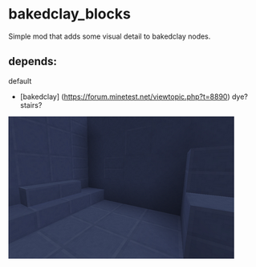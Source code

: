 # bakedclay_blocks

Simple mod that adds some visual detail to bakedclay nodes.

## depends:
default
 * [bakedclay] (https://forum.minetest.net/viewtopic.php?t=8890)
dye?
stairs?

![Preview](https://github.com/Napiophelios/bakedclay_blocks/blob/master/screenshot.png)
